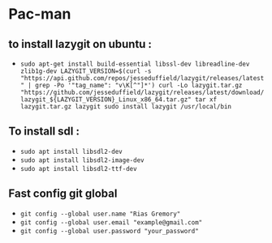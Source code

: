 # Pac-man

## to install lazygit on ubuntu : 

- ``sudo apt-get install build-essential libssl-dev libreadline-dev zlib1g-dev
LAZYGIT_VERSION=$(curl -s "https://api.github.com/repos/jesseduffield/lazygit/releases/latest" | grep -Po '"tag_name": "v\K[^"]*')
curl -Lo lazygit.tar.gz "https://github.com/jesseduffield/lazygit/releases/latest/download/lazygit_${LAZYGIT_VERSION}_Linux_x86_64.tar.gz"
tar xf lazygit.tar.gz lazygit
sudo install lazygit /usr/local/bin``

## To install sdl : 

- ``sudo apt install libsdl2-dev``
- ``sudo apt install libsdl2-image-dev``
- ``sudo apt install libsdl2-ttf-dev ``

## Fast config git global
- ``git config --global user.name "Rias Gremory"``
- ``git config --global user.email "example@gmail.com"``
- ``git config --global user.password "your_password"``